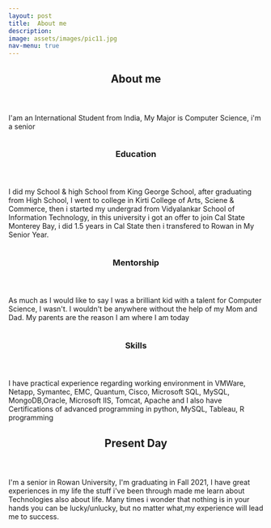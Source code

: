 ```yaml
---
layout: post
title:  About me
description:  
image: assets/images/pic11.jpg
nav-menu: true
---
```


<!-- Main -->
<div id="main">

<!-- One -->
<section id="one">
	<div class="inner">
		<header class="major">
			<h2>About me</h2>
		</header>
		<p> I'am an International Student from India, My Major is Computer Science, i'm a senior </p>
	</div>
</section>

<!-- Two -->
<section id="two" class="spotlights">
	<section>
		<a href="" class="image">
			<img src="{% link assets/images/Image8.webp %}" alt="" data-position="center center" />
		</a>
		<div class="content">
			<div class="inner">
				<header class="major">
					<h3>Education</h3>
				</header>
				<p>I did my School & high School from King George School, after graduating from High School, I went to college in Kirti College of Arts, Sciene & Commerce, then i started my undergrad from Vidyalankar School of Information Technology, in this university i got an offer to join Cal State Monterey Bay, i did 1.5 years in Cal State then i transfered to Rowan in My Senior Year. </p>
			</div>
		</div>
	</section>
	<section>
		<a href="" class="image">
			<img src="{% link assets/images/Image7.jpg %}" alt="" data-position="top center" />
		</a>
		<div class="content">
			<div class="inner">
				<header class="major">
					<h3>Mentorship</h3>
				</header>
				<p>As much as I would like to say I was a brilliant kid with a talent for Computer Science, I wasn't. I wouldn't be anywhere without the help of my Mom and Dad. My parents are the reason I am where I am today </p>
				<!-- <ul class="actions">
					<li><a href="generic.html" class="button">Learn more</a></li>
				</ul> -->
			</div>
		</div>
	</section>
	<section>
		<a href="" class="image">
			<img src="{% link assets/images/Image6.jpg %}" alt="" data-position="25% 25%" />
		</a>
		<div class="content">
			<div class="inner">
				<header class="major">
					<h3>Skills</h3>
				</header>
				<p> I have practical experience regarding working environment in VMWare, Netapp, Symantec, EMC, Quantum, Cisco, Microsoft SQL, MySQL, MongoDB,Oracle, Microsoft IIS, Tomcat, Apache and I also have Certifications of advanced programming in python, MySQL, Tableau, R programming</p>
				<!-- <ul class="actions">
					<li><a href="generic.html" class="button">Learn more</a></li>
				</ul> -->
			</div>
		</div>
	</section>
</section>

<!-- Three -->
<section id="three">
	<div class="inner">
		<header class="major">
			<h2>Present Day</h2>
		</header>
		<p>I'm a senior in Rowan University, I'm graduating in Fall 2021, I have great experiences in my life the stuff i've been through made me learn about Technologies also about life. Many times i wonder that nothing is in your hands you can be lucky/unlucky, but no matter what,my experience will lead me to success. </p>
	</div>
</section>